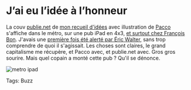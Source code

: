 # J&#8217;ai eu l&#8217;idée à l&#8217;honneur

La couv [publie.net](http://publiepapier.fr/contemporain-textes/article/crouzet-thierry-j-ai-eu-l-idee) de [mon recueil d'idées](/id/) avec illustration de [Pacco](http://pacco.fr/) s'affiche dans le métro, sur une pub iPad en 4x3, [et surtout chez François Bon](http://www.tierslivre.net/spip/spip.php?article3668). J'avais une [première fois été alerté par Éric Walter](https://twitter.com/EricWaltR/status/380415440566358016), sans trop comprendre de quoi il s'agissait. Les choses sont claires, le grand capitalisme me récupère, et Pacco avec, et publie.net avec. Gros gros sourire. Mais quel copain a monté cette pub ? Qu'il se dénonce.

![metro ipad](https://tcrouzet.com/images_tc/2013/09/metro.jpg)



Tags: Buzz